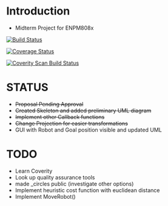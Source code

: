 Introduction
===========
- Midterm Project for ENPM808x

[![Build Status](https://travis-ci.org/banuprathap/PotentialFieldPathPlanning.svg?branch=master)](https://travis-ci.org/banuprathap/PotentialFieldPathPlanning)

[![Coverage Status](https://coveralls.io/repos/github/banuprathap/PotentialFieldPathPlanning/badge.svg?branch=master)](https://coveralls.io/github/banuprathap/PotentialFieldPathPlanning?branch=master)

<a href="https://scan.coverity.com/projects/banuprathap-potentialfieldpathplanning">
  <img alt="Coverity Scan Build Status"
       src="https://scan.coverity.com/projects/12004/badge.svg"/>
</a>

STATUS
=======
- ~~Proposal Pending Approval~~
- ~~Created Skeleton and added preliminary UML diagram~~
- ~~Implement other Callback functions~~
- ~~Change Projection for easier transformations~~
- GUI with Robot and Goal position visible and updated UML

TODO
===
- Learn Coverity
- Look up quality assurance tools 
- made _circles public  (investigate other options)
- Implement heuristic cost function with euclidean distance
- Implement MoveRobot()

